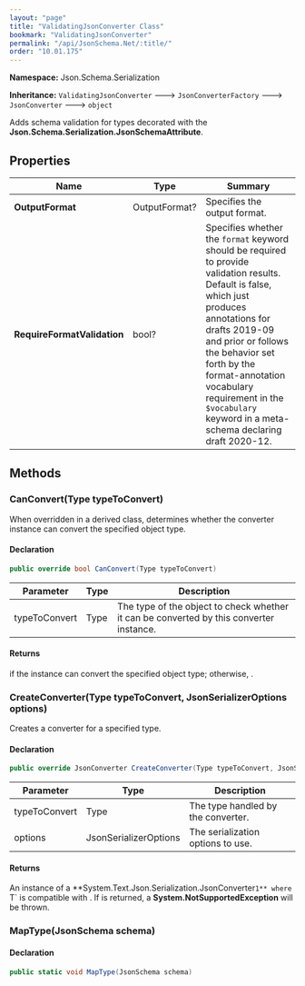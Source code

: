 ```yaml
---
layout: "page"
title: "ValidatingJsonConverter Class"
bookmark: "ValidatingJsonConverter"
permalink: "/api/JsonSchema.Net/:title/"
order: "10.01.175"
---
```

**Namespace:** Json.Schema.Serialization

**Inheritance:**
`ValidatingJsonConverter`
 🡒 
`JsonConverterFactory`
 🡒 
`JsonConverter`
 🡒 
`object`

Adds schema validation for types decorated with the **Json.Schema.Serialization.JsonSchemaAttribute**.

## Properties

| Name | Type | Summary |
|---|---|---|
| **OutputFormat** | OutputFormat? | Specifies the output format. |
| **RequireFormatValidation** | bool? | Specifies whether the `format` keyword should be required to provide validation results.  Default is false, which just produces annotations for drafts 2019-09 and prior or follows the behavior set forth by the format-annotation vocabulary requirement in the `$vocabulary` keyword in a meta-schema declaring draft 2020-12. |

## Methods

### CanConvert(Type typeToConvert)

When overridden in a derived class, determines whether the converter instance can convert the specified object type.

#### Declaration

```c#
public override bool CanConvert(Type typeToConvert)
```

| Parameter | Type | Description |
|---|---|---|
| typeToConvert | Type | The type of the object to check whether it can be converted by this converter instance. |


#### Returns

<see langword="true" /> if the instance can convert the specified object type; otherwise, <see langword="false" />.

### CreateConverter(Type typeToConvert, JsonSerializerOptions options)

Creates a converter for a specified type.

#### Declaration

```c#
public override JsonConverter CreateConverter(Type typeToConvert, JsonSerializerOptions options)
```

| Parameter | Type | Description |
|---|---|---|
| typeToConvert | Type | The type handled by the converter. |
| options | JsonSerializerOptions | The serialization options to use. |


#### Returns

An instance of a **System.Text.Json.Serialization.JsonConverter`1** where `T` is compatible with <paramref name="typeToConvert" />.
If <see langword="null" /> is returned, a **System.NotSupportedException** will be thrown.

### MapType(JsonSchema schema)


#### Declaration

```c#
public static void MapType(JsonSchema schema)
```


